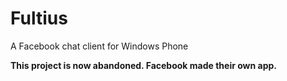 Fultius
=======

A Facebook chat client for Windows Phone

**This project is now abandoned. Facebook made their own app.**
